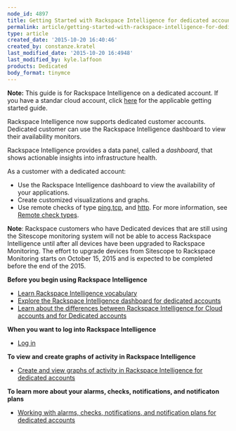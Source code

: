 ```yaml
---
node_id: 4897
title: Getting Started with Rackspace Intelligence for dedicated accounts
permalink: article/getting-started-with-rackspace-intelligence-for-dedicated-accounts-2
type: article
created_date: '2015-10-20 16:40:46'
created_by: constanze.kratel
last_modified_date: '2015-10-20 16:4948'
last_modified_by: kyle.laffoon
products: Dedicated
body_format: tinymce
---
```


**Note:** This guide is for Rackspace Intelligence on a dedicated
account. If you have a standar cloud account, click
[here](https://www.rackspace.com/knowledge_center/article/getting-started-with-rackspace-intelligence-for-the-cloud)
for the applicable getting started guide.

Rackspace Intelligence now supports dedicated customer accounts.
Dedicated customer can use the Rackspace Intelligence dashboard to view
their availability monitors.

Rackspace Intelligence provides a data panel, called a *dashboard*, that
shows actionable insights into infrastructure health.

As a customer with a dedicated account:

-   Use the Rackspace Intelligence dashboard to view the availability of
    your applications.
-   Create customized visualizations and graphs.
-   Use remote checks of type
    [ping](http://docs.rackspace.com/cm/api/v1.0/cm-devguide/content/appendix-check-types-remote.html#section-ct-remote.ping),[tcp](http://docs.rackspace.com/cm/api/v1.0/cm-devguide/content/appendix-check-types-remote.html#section-ct-remote.tcp),
    and
    [http](http://docs.rackspace.com/cm/api/v1.0/cm-devguide/content/appendix-check-types-remote.html#section-ct-remote.http).
    For more information, see [Remote check
    types](http://docs.rackspace.com/cm/api/v1.0/cm-devguide/content/appendix-check-types-remote.html).

**Note**: Rackspace customers who have Dedicated devices that are still
using the Sitescope monitoring system will not be able to access
Rackspace Intelligence until after all devices have been upgraded to
Rackspace Monitoring. The effort to upgrade devices from Sitescope to
Rackspace Monitoring starts on October 15, 2015 and is expected to be
completed before the end of the 2015.

**Before you begin using Rackspace Intelligence**

-   [Learn Rackspace Intelligence
    vocabulary](http://www.rackspace.com/knowledge_center/article/learning-the-rackspace-intelligence-vocabulary)
-   [Explore the Rackspace Intelligence dashboard for dedicated
    accounts](http://www.rackspace.com/knowledge_center/article/understanding-the-rackspace-intelligence-user-interface-for-dedicated-accounts)
-   [Learn about the differences between Rackspace Intelligence for
    Cloud accounts and for Dedicated
    accounts](http://www.rackspace.com/knowledge_center/article/differences-between-rackspace-intelligence-for-cloud-accounts-and-dedicated-accounts)

**When you want to log into Rackspace Intelligence**

-   [Log
    in](http://www.rackspace.com/knowledge_center/article/logging-into-rackspace-intelligence-for-dedicated-accounts)

**To view and create graphs of activity in Rackspace Intelligence**

-   [Create and view graphs of activity in Rackspace Intelligence for
    dedicated
    accounts](http://www.rackspace.com/knowledge_center/article/viewing-and-creating-graphs-of-activity-in-rackspace-intelligence-for-dedicated-accounts)

**To learn more about your alarms, checks, notifications, and
notificaton plans**

-   [Working with alarms, checks, notifications, and notification plans
    for dedicated
    accounts](http://www.rackspace.com/knowledge_center/article/working-with-alarms-checks-entities-notifications-and-notification-plans-in-rackspace)


